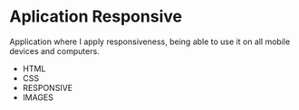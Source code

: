 #  Aplication Responsive 


Application where I apply responsiveness, being able to use it on all mobile devices and computers.

- HTML
- CSS
- RESPONSIVE
- IMAGES 
